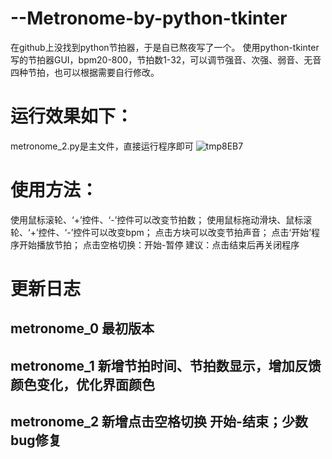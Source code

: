 # --Metronome-by-python-tkinter
在github上没找到python节拍器，于是自已熬夜写了一个。
使用python-tkinter写的节拍器GUI，bpm20-800，节拍数1-32，可以调节强音、次强、弱音、无音四种节拍，也可以根据需要自行修改。

# 运行效果如下：
metronome_2.py是主文件，直接运行程序即可
![tmp8EB7](https://user-images.githubusercontent.com/88028971/175781330-27dd7d0e-d1f8-4068-b42b-b3979a54c594.png)

# 使用方法：
使用鼠标滚轮、‘+’控件、‘-’控件可以改变节拍数；
使用鼠标拖动滑块、鼠标滚轮、‘+’控件、‘-’控件可以改变bpm；
点击方块可以改变节拍声音；
点击‘开始’程序开始播放节拍；
点击空格切换：开始-暂停
建议：点击结束后再关闭程序

# 更新日志
## metronome_0 最初版本
## metronome_1 新增节拍时间、节拍数显示，增加反馈颜色变化，优化界面颜色
## metronome_2 新增点击空格切换 开始-结束；少数bug修复
